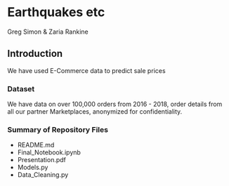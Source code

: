 # Earthquakes etc
Greg Simon & Zaria Rankine

## Introduction
We have used E-Commerce data to predict sale prices

### Dataset
We have data on over 100,000 orders from 2016 - 2018, order details from all our partner Marketplaces, anonymized for confidentiality.

### Summary of Repository Files
- README.md  
- Final_Notebook.ipynb  
- Presentation.pdf
- Models.py
- Data_Cleaning.py
